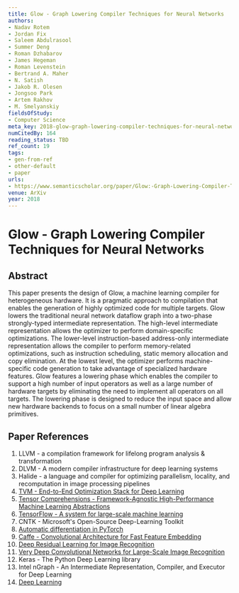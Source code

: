 ```yaml
---
title: Glow - Graph Lowering Compiler Techniques for Neural Networks
authors:
- Nadav Rotem
- Jordan Fix
- Saleem Abdulrasool
- Summer Deng
- Roman Dzhabarov
- James Hegeman
- Roman Levenstein
- Bertrand A. Maher
- N. Satish
- Jakob R. Olesen
- Jongsoo Park
- Artem Rakhov
- M. Smelyanskiy
fieldsOfStudy:
- Computer Science
meta_key: 2018-glow-graph-lowering-compiler-techniques-for-neural-networks
numCitedBy: 164
reading_status: TBD
ref_count: 19
tags:
- gen-from-ref
- other-default
- paper
urls:
- https://www.semanticscholar.org/paper/Glow:-Graph-Lowering-Compiler-Techniques-for-Neural-Rotem-Fix/0261195ae7e1545caefb0ea7afb92bd66bfbb790?sort=total-citations
venue: ArXiv
year: 2018
---
```


# Glow - Graph Lowering Compiler Techniques for Neural Networks

## Abstract

This paper presents the design of Glow, a machine learning compiler for heterogeneous hardware. It is a pragmatic approach to compilation that enables the generation of highly optimized code for multiple targets. Glow lowers the traditional neural network dataflow graph into a two-phase strongly-typed intermediate representation. The high-level intermediate representation allows the optimizer to perform domain-specific optimizations. The lower-level instruction-based address-only intermediate representation allows the compiler to perform memory-related optimizations, such as instruction scheduling, static memory allocation and copy elimination. At the lowest level, the optimizer performs machine-specific code generation to take advantage of specialized hardware features. Glow features a lowering phase which enables the compiler to support a high number of input operators as well as a large number of hardware targets by eliminating the need to implement all operators on all targets. The lowering phase is designed to reduce the input space and allow new hardware backends to focus on a small number of linear algebra primitives.

## Paper References

1. LLVM - a compilation framework for lifelong program analysis & transformation
2. DLVM - A modern compiler infrastructure for deep learning systems
3. Halide - a language and compiler for optimizing parallelism, locality, and recomputation in image processing pipelines
4. [TVM - End-to-End Optimization Stack for Deep Learning](2018-tvm-stack.md)
5. [Tensor Comprehensions - Framework-Agnostic High-Performance Machine Learning Abstractions](2018-tensor-comprehensions-framework-agnostic-high-performance-machine-learning-abstractions.md)
6. [TensorFlow - A system for large-scale machine learning](2016-tensorflow-a-system-for-large-scale-machine-learning.md)
7. CNTK - Microsoft's Open-Source Deep-Learning Toolkit
8. [Automatic differentiation in PyTorch](2017-automatic-differentiation-in-pytorch.md)
9. [Caffe - Convolutional Architecture for Fast Feature Embedding](2014-caffe-convolutional-architecture-for-fast-feature-embedding.md)
10. [Deep Residual Learning for Image Recognition](2016-deep-residual-learning-for-image-recognition.md)
11. [Very Deep Convolutional Networks for Large-Scale Image Recognition](2015-very-deep-convolutional-networks-for-large-scale-image-recognition.md)
12. Keras - The Python Deep Learning library
13. Intel nGraph - An Intermediate Representation, Compiler, and Executor for Deep Learning
14. [Deep Learning](2016-deep-learning.md)
